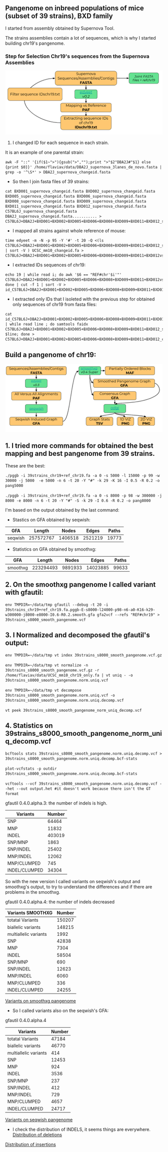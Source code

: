 ## Pangenome on inbreed populations of mice (subset of 39 strains), BXD family

I started from assembly obtained by Supernova Tool. 

The strains assemblies contain a lot of sequences, which is why I started building chr19's pangenome.

### Step for Selection Chr19's sequences from the Supernova Assemblies 

![Step before build pggb](img/selectsequencesofchr19.png)

1. I changed ID for each sequence in each strain.

It is an example of one parental strain:

```shell
awk -F "::" '{if($1~">"){gsub(">","");print ">"$2"DBA2J#"$1} else {print $0}}' /home/flaviav/data/DBA2J_supernova_3lanes_de_novo.fasta | grep -o '^\S*' > DBA2J_supernova_changeid.fasta
```

- So then I join fasta files of 39 strains:

```shell
cat BXD001_supernova_changeid.fasta BXD002_supernova_changeid.fasta BXD005_supernova_changeid.fasta BXD006_supernova_changeid.fasta BXD008_supernova_changeid.fasta BXD009_supernova_changeid.fasta BXD011_supernova_changeid.fasta BXD012_supernova_changeid.fasta C57BL6J_supernova_changeid.fasta DBA2J_supernova_changeid.fasta........... > C57BL6J+DBA2J+BXD001+BXD002+BXD005+BXD006+BXD008+BXD009+BXD011+BXD012_supernova_changeid.fa
```

- I mapped all strains against whole reference of mouse:

```shell
time edyeet -m -N -p 95 -Y '#' -t 20 -Q <(ls C57BL6J+DBA2J+BXD001+BXD002+BXD005+BXD006+BXD008+BXD009+BXD011+BXD012_supernova_changeid.fa.gz | sort -V ) UCSC_mm10_changeid.fa > C57BL6J+DBA2J+BXD001+BXD002+BXD005+BXD006+BXD008+BXD009+BXD011+BXD012vsref.paf
```

- I extracted IDs sequences of chr19:

```shell
echo 19 | while read i; do awk '$6 == "REF#chr'$i'"' C57BL6J+DBA2J+BXD001+BXD002+BXD005+BXD006+BXD008+BXD009+BXD011+BXD012vsref.paf; done | cut -f 1 | sort -V > id_C57BL6J+DBA2J+BXD001+BXD002+BXD005+BXD006+BXD008+BXD009+BXD011+BXD012vsref.chr19.txt
```

- I extracted only IDs that I isoleted with the previous step for obtained only sequences of chr19 from fasta files:

```shell 
cat id_C57BL6J+DBA2J+BXD001+BXD002+BXD005+BXD006+BXD008+BXD009+BXD011+BXD012vsref.chr19.txt | while read line ; do samtools faidx C57BL6J+DBA2J+BXD001+BXD002+BXD005+BXD006+BXD008+BXD009+BXD011+BXD012_supernova_changeid.fa $line; done > C57BL6J+DBA2J+BXD001+BXD002+BXD005+BXD006+BXD008+BXD009+BXD011+BXD012_chr19.fa
```

## Build a pangenome of chr19:

![Build pangenome](img/pggb.png)


## 1. I tried more commands for obtained the best mapping and best pangenome from 39 strains.
These are the best:

```shell
./pggb -i 39strains_chr19+ref_chr19.fa -a 0 -s 5000 -l 15000 -p 99 -w 30000 -j 5000  -e 5000 -n 6 -t 20 -Y "#" -k 29 -K 16 -I 0.5 -R 0.2 -o pang5000

./pggb -i 39strains_chr19+ref_chr19.fa -a 0 -s 8000 -p 98 -w 300000 -j 8000 -e 8000 -n 6 -t 20 -Y "#" -S -k 29 -I 0.6 -R 0.2 -o pang8000
```

I'm based on the output obtained by the last command:

- Stastics on GFA obtained by seqwish: 


GFA           | Length        | Nodes      | Edges   |  Paths
--------------| -------------  | -------------- |--------- | -----------
 seqwish             | 257572767              | 1406518               |  2521219       | 19773

 
- Statistics on GFA obtained by smoothxg:

GFA           | Length        | Nodes      | Edges   |  Paths
--------------| -------------  | -------------- |--------- | -----------
smoothxg      | 223294493              | 9891933               |  14023885       | 99633



## 2. On the smoothxg pangenome I called variant with gfautil:

```shell
env TMPDIR=~/data/tmp gfautil --debug -t 20 -i 39strains_chr19+ref_chr19.fa.pggb-E-s8000-l24000-p98-n6-a0-K16-k29-w300000-j8000-e8000-I0.6-R0.2.smooth.gfa gfa2vcf --refs "REF#chr19" > 39strains_s8000_smooth_pangenome.vcf
```  


## 3. I Normalized and decomposed the gfautil's output:

```shell
env TMPDIR=~/data/tmp vt index 39strains_s8000_smooth_pangenome.vcf.gz

env TMPDIR=~/data/tmp vt normalize -n 39strains_s8000_smooth_pangenome.vcf.gz -r /home/flaviav/data/UCSC_mm10_chr19_only.fa | vt uniq - -o 39strains_s8000_smooth_pangenome.norm.uniq.vcf

env TMPDIR=~/data/tmp vt decompose 39strains_s8000_smooth_pangenome.norm.uniq.vcf -o 39strains_s8000_smooth_pangenome.norm.uniq.decomp.vcf

vt peek 39strains_s8000_smooth_pangenome_norm_uniq_decomp.vcf
```
## 4. Statistics on 39strains_s8000_smooth_pangenome_norm_uniq_decomp.vcf

```shell
bcftools stats 39strains_s8000_smooth_pangenome.norm.uniq.decomp.vcf > 39strains_s8000_smooth_pangenome.norm.uniq.decomp.bcf-stats

plot-vcfstats -p outdir 39strains_s8000_smooth_pangenome.norm.uniq.decomp.bcf-stats

vcftools --vcf 39strains_s8000_smooth_pangenome.norm.uniq.decomp.vcf --het --out output.het #it doesn't work because there isn't the GT format
```

gfautil 0.4.0.alpha.3: the number of indels is high.

Variants          | Number       
--------------| -------------  
 SNP        | 64464 
 MNP    | 11832
 INDEL  | 403019
 SNP/MNP | 1863
 SNP/INDEL | 25402
 MNP/INDEL | 12062
 MNP/CLUMPED | 745
 INDEL/CLUMPED | 34304
 
So with the new version I called variants on seqwish's output and smoothxg's output, to try to understand the differences and if there are problems in the smoothxg.

gfautil 0.4.0.alpha.4: the number of indels decreased

Variants  SMOOTHXG        | Number       
--------------| -------------  
totatal Variants | 150207
biallelic variants | 148215
multiallelic variants | 1992
SNP        | 42838  
MNP    | 7304
INDEL  | 58504
SNP/MNP | 690
SNP/INDEL | 12623
MNP/INDEL | 	6060
MNP/CLUMPED | 336
INDEL/CLUMPED | 24255
 
 [Variants on smoothxg pangenome](https://github.com/Flavia95/Rplots/blob/main/plots/distributiononpangenomeof39strainsaftersmoothxg.png)

- So I called variants also on the seqwish's GFA:

gfautil 0.4.0.alpha.4

Variants          | Number       
--------------| -------------  
totatal Variants |  47184
biallelic variants | 46770
multiallelic variants | 414
SNP        | 12453   
MNP    | 	924
INDEL  | 3536
SNP/MNP | 237
SNP/INDEL | 412
MNP/INDEL | 	729
MNP/CLUMPED | 4657
INDEL/CLUMPED |  24717 

[Variants on seqwish pangenome](https://github.com/Flavia95/Rplots/blob/main/plots/distributiononpangenomeof39strainsafterseqwish.png)
 
 - I check the distribution of INDELS, it seems things are everywhere.
[Distribution of deletions](https://github.com/Flavia95/Rplots/blob/main/plots/distributiofdel.png)
 
[Distribution of insertions](https://github.com/Flavia95/Rplots/blob/main/plots/Distributionofins.png)



